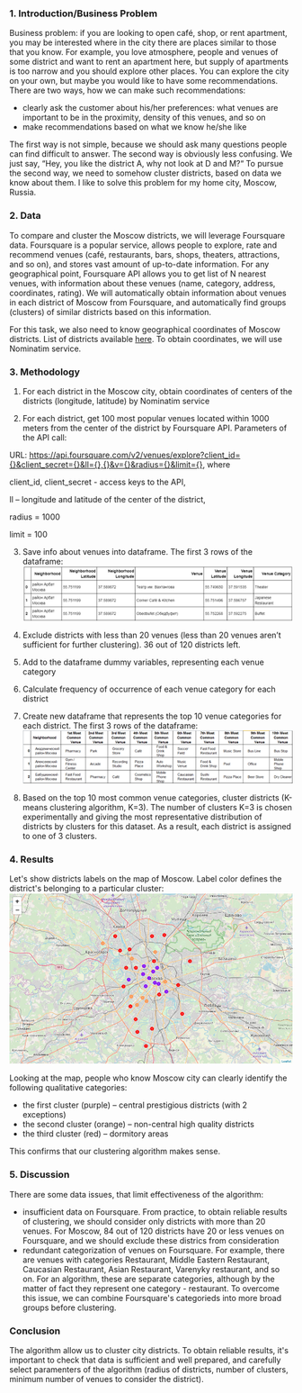 ### 1. Introduction/Business Problem
Business problem: if you are looking to open café, shop, or rent apartment, you may be interested where in the city there are places similar to those that you know. For example, you love atmosphere, people and venues of some district and want to rent an apartment here, but supply of apartments is too narrow and you should explore other places. You can explore the city on your own, but maybe you would like to have some recommendations. 
There are two ways, how we can make such recommendations:
-	clearly ask the customer about his/her preferences: what venues are important to be in the proximity, density of this venues, and so on
-	make recommendations based on what we know he/she like

The first way is not simple, because we should ask many questions people can find difficult to answer. 
The second way is obviously less confusing. We just say, “Hey, you like the district A, why not look at D and M?“ 
To pursue the second way, we need to somehow cluster districts, based on data we know about them. 
I like to solve this problem for my home city, Moscow, Russia.  

### 2. Data
To compare and cluster the Moscow districts, we will leverage Foursquare data. Foursquare is a popular service, allows people to explore, rate and recommend venues (café, restaurants, bars, shops, theaters, attractions, and so on), and stores vast amount of up-to-date information. For any geographical point, Foursquare API allows you to get list of N nearest venues, with information about these venues (name, category, address, coordinates, rating). We will automatically obtain information about venues in each district of Moscow from Foursquare, and automatically find groups (clusters) of similar districts based on this information.

For this task, we also need to know geographical coordinates of Moscow districts. List of districts available [here]( https://ru.wikipedia.org/wiki/%D0%A1%D0%BF%D0%B8%D1%81%D0%BE%D0%BA_%D1%80%D0%B0%D0%B9%D0%BE%D0%BD%D0%BE%D0%B2_%D0%B8_%D0%BF%D0%BE%D1%81%D0%B5%D0%BB%D0%B5%D0%BD%D0%B8%D0%B9_%D0%9C%D0%BE%D1%81%D0%BA%D0%B2%D1%8B). To obtain coordinates, we will use Nominatim service.

### 3. Methodology

1.	For each district in the Moscow city, obtain coordinates of centers of the districts (longitude, latitude) by Nominatim service

2.	For each district, get 100 most popular venues located within 1000 meters from the center of the district by Foursquare API. 
Parameters of the API call:

URL: https://api.foursquare.com/v2/venues/explore?client_id={}&client_secret={}&ll={},{}&v={}&radius={}&limit={}, where 

client_id, client_secret - access keys to the API, 

ll – longitude and latitude of the center of the district, 

radius = 1000

limit = 100

3.	Save info about venues into dataframe. The first 3 rows of the dataframe:
 ![alt text](https://raw.githubusercontent.com/fedormalyshev/Moscow_Neighborhoods/master/t1.png)

4.	Exclude districts with less than 20 venues (less than 20 venues aren’t sufficient for further clustering). 36 out of 120 districts left.

5.	Add to the dataframe dummy variables, representing each venue category

6.	Calculate frequency of occurrence of each venue category for each district

7.	 Create new dataframe that represents the top 10 venue categories for each district. The first 3 rows of the dataframe:
 ![alt text](https://raw.githubusercontent.com/fedormalyshev/Moscow_Neighborhoods/master/t2.png)

8.	Based on the top 10 most common venue categories, cluster districts (K-means clustering algorithm, K=3). The number of clusters K=3 is chosen experimentally and giving the most representative distribution of districts by clusters for this dataset. As a result, each district is assigned to one of 3 clusters.

### 4. Results

Let's show districts labels on the map of Moscow. Label color defines the district's belonging to a particular cluster:
![alt text](https://raw.githubusercontent.com/fedormalyshev/Moscow_Neighborhoods/master/m2.PNG)

Looking at the map, people who know Moscow city can clearly identify the following qualitative categories:
-	the first cluster (purple) – central prestigious districts (with 2 exceptions) 
-	the second cluster (orange) – non-central high quality districts
-	the third cluster (red) – dormitory areas 

This confirms that our clustering algorithm makes sense.

### 5. Discussion

There are some data issues, that limit effectiveness of the algorithm:
- insufficient data on Foursquare. From practice, to obtain reliable results of clustering, we should consider only districts with more than 20 venues. For Moscow, 84 out of 120 districts have 20 or less venues on Foursquare, and we should exclude these districs from consideration
- redundant categorization of venues on Foursquare. For example, there are venues with categories Restaurant, Middle Eastern Restaurant, Caucasian Restaurant, Asian Restaurant, Varenyky restaurant, and so on. For an algorithm, these are separate categories, although by the matter of fact they represent one category - restaurant. To overcome this issue, we can combine Foursquare's categorieds into more broad groups before clustering.

### Conclusion

The algorithm allow us to cluster city districts. To obtain reliable results, it's important to check that data is sufficient and well prepared, and carefully select paramenters of the algorithm (radius of districts, number of clusters, minimum number of venues to consider the district).
